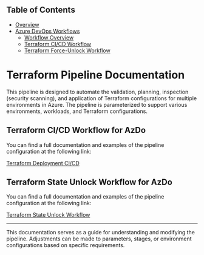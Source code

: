 ## Table of Contents

- [Overview](../README.md)
- [Azure DevOps Workflows](../README.md#azure-devops-workflows)
  - [Workflow Overview](./README.md)
  - [Terraform CI/CD Workflow](./DEPLOY.md)
  - [Terraform Force-Unlock Workflow](./UNLOCK.md)

# Terraform Pipeline Documentation

This pipeline is designed to automate the validation, planning, inspection (security scanning), and application of Terraform configurations for multiple environments in Azure. The pipeline is parameterized to support various environments, workloads, and Terraform configurations.

## Terraform CI/CD Workflow for AzDo

You can find a full documentation and examples of the pipeline configuration at the following link:

[Terraform Deployment CI/CD](./DEPLOY.md)

## Terraform State Unlock Workflow for AzDo

You can find a full documentation and examples of the pipeline configuration at the following link:

[Terraform State Unlock Workflow](./UNLOCK.md)

---

This documentation serves as a guide for understanding and modifying the pipeline. Adjustments can be made to parameters, stages, or environment configurations based on specific requirements.

